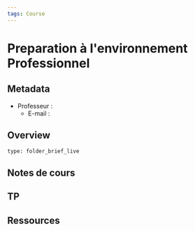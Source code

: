```yaml
---
tags: Course
---
```


# Preparation à l'environnement Professionnel 
## Metadata 
* Professeur : 
	* E-mail :
## Overview
 
```ccard
type: folder_brief_live
```
 
## Notes de cours
## TP
## Ressources 